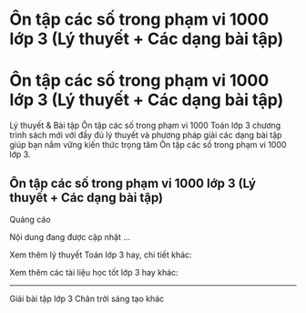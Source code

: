 # Ôn tập các số trong phạm vi 1000 lớp 3 (Lý thuyết + Các dạng bài tập)

# Ôn tập các số trong phạm vi 1000 lớp 3 (Lý thuyết + Các dạng bài tập)

Lý thuyết & Bài tập Ôn tập các số trong phạm vi 1000 Toán lớp 3 chương trình sách mới với đầy đủ lý thuyết và phương pháp giải các dạng bài tập giúp bạn nắm vững kiến thức trọng tâm Ôn tập các số trong phạm vi 1000 lớp 3.

## Ôn tập các số trong phạm vi 1000 lớp 3 (Lý thuyết + Các dạng bài tập)

Quảng cáo

Nội dung đang được cập nhật ...

Xem thêm lý thuyết Toán lớp 3 hay, chi tiết khác:

Xem thêm các tài liệu học tốt lớp 3 hay khác:

* * *

Giải bài tập lớp 3 Chân trời sáng tạo khác

